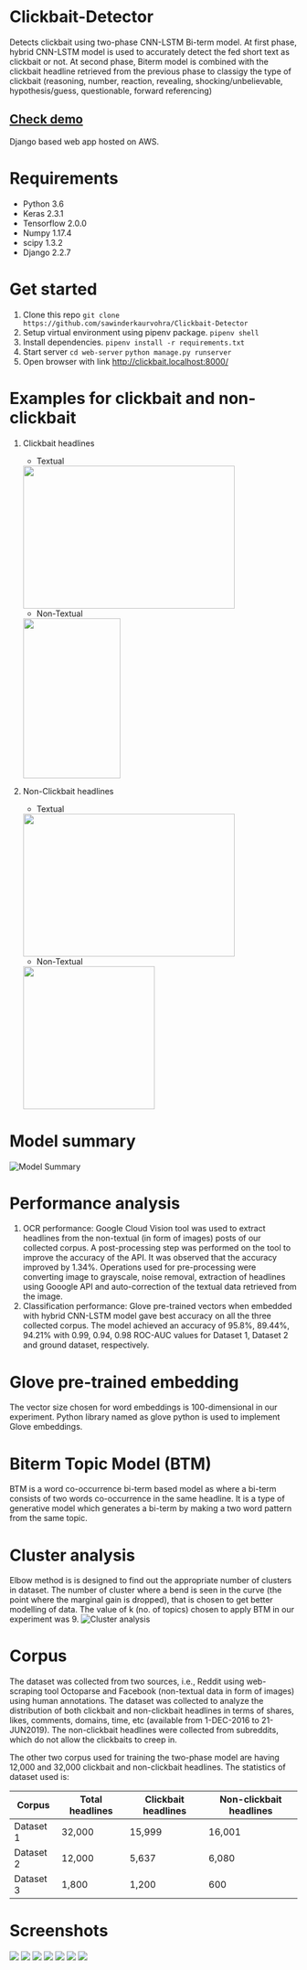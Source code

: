 # Clickbait-Detector
Detects clickbait using two-phase CNN-LSTM Bi-term model. At first phase, hybrid CNN-LSTM model is used to accurately detect the fed short text as clickbait or not. At second phase, Biterm model is combined with the clickbait headline retrieved from the previous phase to classigy the type of clickbait (reasoning, number, reaction, revealing, shocking/unbelievable, hypothesis/guess, questionable, forward referencing)

##  [Check demo](https://clickbait.isitfake.co.in)
Django based web app hosted on AWS.

# Requirements
* Python 3.6
* Keras 2.3.1
* Tensorflow 2.0.0
* Numpy 1.17.4
* scipy 1.3.2
* Django 2.2.7

# Get started
1. Clone this repo
   `git clone https://github.com/sawinderkaurvohra/Clickbait-Detector`
2. Setup virtual environment using pipenv package.
   `pipenv shell`
3. Install dependencies.
   `pipenv install -r requirements.txt`
4. Start server
   `cd web-server`
   `python manage.py runserver`
5. Open browser with link http://clickbait.localhost:8000/

# Examples for clickbait and non-clickbait
1. Clickbait headlines
   * Textual
   <img src="/images/clickbait-output.png" width="370px" height="250px"/>

   * Non-Textual
   <img src="/images/clickbait_image_output1.png" width="170px" height="280px"/>

1. Non-Clickbait headlines
   * Textual
   <img src="/images/not-clickbait-output.png" width="370px" height="250px"/>
  
   * Non-Textual
   <img src="/images/non_clickbait_image_output.png" width="230px" height="250px"/>



# Model summary
![Model Summary](/images/modelsummary.png)

# Performance analysis
   1. OCR performance: Google Cloud Vision tool was used to extract headlines from the non-textual (in form of images) posts of our collected corpus. A post-processing step was performed on the tool to improve the accuracy of the API. It was observed that the accuracy improved by 1.34%. Operations used for pre-processing were converting image to grayscale, noise removal, extraction of headlines using Gooogle API and auto-correction of the textual data retrieved from the image.
   1. Classification performance: Glove pre-trained vectors when embedded with hybrid CNN-LSTM model gave best accuracy on all the three collected corpus. The model achieved an accuracy of 95.8%, 89.44%, 94.21% with 0.99, 0.94, 0.98 ROC-AUC values for Dataset 1, Dataset 2 and ground dataset, respectively.


# Glove pre-trained embedding
The vector size chosen for word embeddings is 100-dimensional in our experiment. Python library named as glove python is used to implement Glove embeddings.


# Biterm Topic Model (BTM)
BTM is a word co-occurrence bi-term based model as where a bi-term consists of two words co-occurrence in the same headline. It is a type of generative model which generates a bi-term by making a two word pattern from the same topic.

# Cluster analysis
Elbow method is is designed to find out the appropriate number of clusters in dataset. The number of cluster where a bend is seen in the curve (the point where the marginal gain is dropped), that is chosen to get better modelling of data. The value of k (no. of topics) chosen to apply BTM in our experiment was 9.
![Cluster analysis](/images/main-cluster.png)

# Corpus
The dataset was collected from two sources, i.e., Reddit using web-scraping tool Octoparse and Facebook (non-textual data in form of images) using human annotations. The dataset was collected to analyze the distribution of both clickbait and non-clickbait headlines in terms of shares, likes, comments, domains, time, etc (available from 1-DEC-2016 to 21-JUN2019). The non-clickbait headlines were collected from subreddits, which do not allow the clickbaits to creep in. 

The other two corpus used for training the two-phase model are having 12,000 and 32,000 clickbait and non-clickbait headlines. The statistics of dataset used is:

Corpus        | Total headlines | Clickbait headlines  | Non-clickbait headlines |    
------------- | -------------   | -------------------- | ----------------------- |   
Dataset 1     | 32,000          | 15,999               | 16,001                  |
Dataset 2     | 12,000          | 5,637                | 6,080                   |
Dataset 3     | 1,800           | 1,200                | 600                     |

# Screenshots

<img src="/images/sc_1.png"/>

<img src="/images/sc_2.png"/>

<img src="/images/sc_3.png"/>

<img src="/images/sc_4.png"/>

<img src="/images/sc_5.png"/>

<img src="/images/sc_6.png"/>

<img src="/images/sc_7.png"/>

